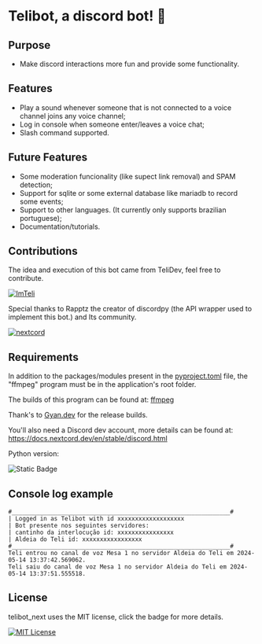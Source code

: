 # Telibot, a discord bot! 🤖

## Purpose

* Make discord interactions more fun and provide some functionality.

## Features

* Play a sound whenever someone that is not connected to a voice channel joins any voice channel;
* Log in console when someone enter/leaves a voice chat;
* Slash command supported.

## Future Features

* Some moderation funcionality (like supect link removal) and SPAM detection;
* Support for sqlite or some external database like mariadb to record some events;
* Support to other languages. (It currently only supports brazilian portuguese);
* Documentation/tutorials.

## Contributions

The idea and execution of this bot came from TeliDev, feel free to contribute.

[![ImTeli](https://img.shields.io/badge/GitHub-ImTeli-blue)](https://github.com/ImTeli)

Special thanks to Rapptz the creator of discordpy (the API wrapper used to implement this bot.) and Its community.

[![nextcord](https://img.shields.io/badge/GitHub-Nextcord-blue)](https://github.com/Rapptz/discord.py)
## Requirements

In addition to the packages/modules present in the [pyproject.toml](https://github.com/ImTeli/telibot/blob/main/pyproject.toml) file, the "ffmpeg" program must be in the application's root folder.

The builds of this program can be found at: [ffmpeg](https://www.gyan.dev/ffmpeg/builds/)

Thank's to [Gyan.dev](https://github.com/GyanD) for the release builds.

You'll also need a Discord dev account, more details can be found at: https://docs.nextcord.dev/en/stable/discord.html

Python version: 

![Static Badge](https://img.shields.io/badge/Python-3.11%20%7C%203.12-blue)

## Console log example

```
#______________________________________________________________#
| Logged in as Telibot with id xxxxxxxxxxxxxxxxxxx
| Bot presente nos seguintes servidores:
| cantinho da interlocução id: xxxxxxxxxxxxxxxx
| Aldeia do Teli id: xxxxxxxxxxxxxxxxx
#______________________________________________________________#
Teli entrou no canal de voz Mesa 1 no servidor Aldeia do Teli em 2024-05-14 13:37:42.569062.
Teli saiu do canal de voz Mesa 1 no servidor Aldeia do Teli em 2024-05-14 13:37:51.555518.
```

## License

telibot_next uses the MIT license, click the badge for more details.

[![MIT License](https://img.shields.io/badge/License-MIT-green.svg)](https://github.com/ImTeli/telibot_next/blob/main/LICENSE)
